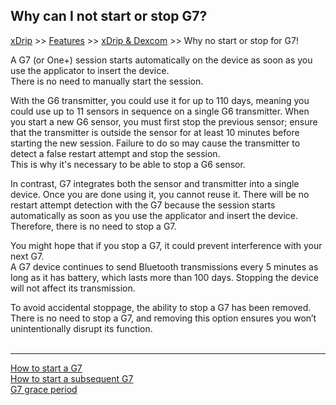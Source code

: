 ## Why can I not start or stop G7?  
[xDrip](../../README.md) >> [Features](../Features_page.md) >> [xDrip & Dexcom](../Dexcom_page.md) >> Why no start or stop for G7!  
  
A G7 (or One+) session starts automatically on the device as soon as you use the applicator to insert the device.  
There is no need to manually start the session.  
  
With the G6 transmitter, you could use it for up to 110 days, meaning you could use up to 11 sensors in sequence on a single G6 transmitter.  When you start a new G6 sensor, you must first stop the previous sensor;  ensure that the transmitter is outside the sensor for at least 10 minutes before starting the new session.  Failure to do so may cause the transmitter to detect a false restart attempt and stop the session.  
This is why it's necessary to be able to stop a G6 sensor.  
  
In contrast, G7 integrates both the sensor and transmitter into a single device.  Once you are done using it, you cannot reuse it.  There will be no restart attempt detection with the G7 because the session starts automatically as soon as you use the applicator and insert the device.    
Therefore, there is no need to stop a G7.  
  
You might hope that if you stop a G7, it could prevent interference with your next G7.  
A G7 device continues to send Bluetooth transmissions every 5 minutes as long as it has battery, which lasts more than 100 days. Stopping the device will not affect its transmission.  
  
To avoid accidental stoppage, the ability to stop a G7 has been removed. There is no need to stop a G7, and removing this option ensures you won’t unintentionally disrupt its function.  
<br/>  
  
---  

[How to start a G7](./G7.md)  
[How to start a subsequent G7](./SubsequentG7.md)  
[G7 grace period](./G7_Grace.md)  
  
